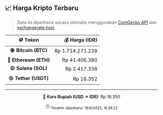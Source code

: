 

<!-- HARGA_KRIPTO -->
## 📈 Harga Kripto Terbaru

> Data ini diperbarui secara otomatis menggunakan [CoinGecko API](https://www.coingecko.com/) dan [exchangerate.host](https://exchangerate.host/)

<div align="center">

| 🪙 Token | 💰 Harga (IDR) |
|:------:|---------------:|
| 🟠 **Bitcoin (BTC)**   | Rp 1.714.271.239 |
| 🔵 **Ethereum (ETH)**  | Rp 41.406.380 |
| 🟣 **Solana (SOL)**    | Rp 2.417.338 |
| 🟢 **Tether (USDT)**   | Rp 16.352 |

---

💱 **Kurs Rupiah (USD → IDR)**: Rp 16.350

🕒 <sub>Terakhir diperbarui: 18/6/2025, 16.39.22</sub>

</div>
<!-- /HARGA_KRIPTO -->